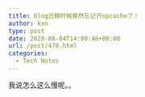 ```yaml
---
title: blog迁移时候竟然忘记开opcache了！
author: kxn
type: post
date: 2020-08-04T14:09:46+00:00
url: /post/478.html
categories:
  - Tech Notes
---
```


我说怎么这么慢呢。。

